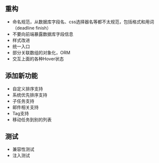 ## 重构
* 命名规范，从数据库字段名、css选择器名等都不太规范，包括格式和用词（deadline finish）
* 不要向前端暴露数据库字段信息
* 样式改进
* 统一入口
* 部分关联数组的对象化，ORM
* 交互上面的各种Hover状态

## 添加新功能
* 自定义排序支持
* 系统优先排序支持
* 子任务支持
* 邮件相关支持
* Tag支持
* 移动任务到别的列表

## 测试
* 兼容性测试
* 注入测试

